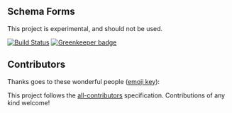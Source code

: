 Schema Forms
---


This project is experimental, and should not be used.

[![Build Status](https://travis-ci.org/justindujardin/mort_jams.svg?branch=master)](https://travis-ci.org/justindujardin/mort_jams)
[![Greenkeeper badge](https://badges.greenkeeper.io/justindujardin/mort_jams.svg)](https://greenkeeper.io/)

## Contributors

Thanks goes to these wonderful people ([emoji key](https://github.com/all-contributors/all-contributors#emoji-key)):

<!-- ALL-CONTRIBUTORS-LIST:START - Do not remove or modify this section -->
<!-- prettier-ignore -->
<!-- ALL-CONTRIBUTORS-LIST:END -->

This project follows the [all-contributors](https://github.com/all-contributors/all-contributors) specification. Contributions of any kind welcome!
